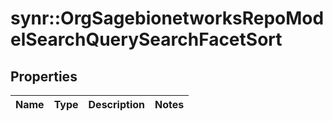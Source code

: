 # synr::OrgSagebionetworksRepoModelSearchQuerySearchFacetSort


## Properties
Name | Type | Description | Notes
------------ | ------------- | ------------- | -------------


